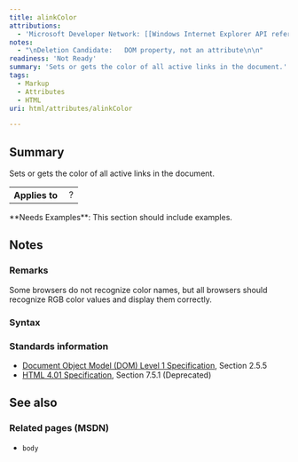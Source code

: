```yaml
---
title: alinkColor
attributions:
  - 'Microsoft Developer Network: [[Windows Internet Explorer API reference](http://msdn.microsoft.com/en-us/library/ie/hh828809%28v=vs.85%29.aspx) Article]'
notes:
  - "\nDeletion Candidate:   DOM property, not an attribute\n\n"
readiness: 'Not Ready'
summary: 'Sets or gets the color of all active links in the document.'
tags:
  - Markup
  - Attributes
  - HTML
uri: html/attributes/alinkColor

---
```

## <span>Summary</span>

Sets or gets the color of all active links in the document.

<table class="wikitable">
<tr>
<th>
Applies to

</th>
<td>
 ?

</td>
</tr>
</table>
**Needs Examples**: This section should include examples.

## <span>Notes</span>

### <span>Remarks</span>

Some browsers do not recognize color names, but all browsers should recognize RGB color values and display them correctly.

### <span>Syntax</span>

### <span>Standards information</span>

-   [Document Object Model (DOM) Level 1 Specification](http://go.microsoft.com/fwlink/p/?linkid=161725), Section 2.5.5
-   [HTML 4.01 Specification](http://go.microsoft.com/fwlink/p/?linkid=25320), Section 7.5.1 (Deprecated)

## <span>See also</span>

### <span>Related pages (MSDN)</span>

-   `body`
